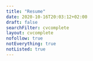 ```yaml
---
title: "Resume"
date: 2020-10-16T20:03:12+02:00
draft: false
searchFilter: cvcomplete
layout: cvcomplete
nofollow: true
notEverything: true
notListed: true
---
```

